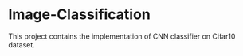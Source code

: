 # Image-Classification
This project contains the implementation of CNN classifier on Cifar10 dataset.
